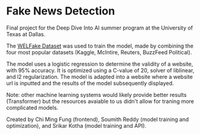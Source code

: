 # Fake News Detection

Final project for the Deep Dive Into AI summer program at the University of Texas at Dallas.

The [WELFake Dataset](https://data.niaid.nih.gov/resources?id=zenodo_4561252) was used to train the model, made by combining the four most popular datasets (Kaggle, McIntire, Reuters, BuzzFeed Political).

The model uses a logistic regression to determine the validity of a website, with 95% accuracy. It is optimized using a C-value of 20, solver of liblinear, and l2 regularization. The model is adapted into a website where a website url is inputted and the results of the model subsequently displayed.

Note: other machine learning systems would likely provide better results (Transformer) but the resources avaiable to us didn't allow for traning more complicated models. 

Created by Chi Ming Fung (frontend), Soumith Reddy (model training and optimization), and Srikar Kotha (model training and API).
